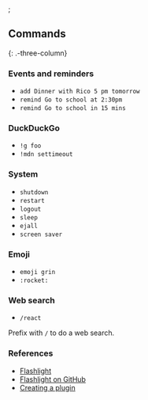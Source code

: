 ;

Commands
--------

{: .-three-column}

### Events and reminders

-   `add Dinner with Rico 5 pm tomorrow`
-   `remind Go to school at 2:30pm`
-   `remind Go to school in 15 mins`

### DuckDuckGo

-   `!g foo`
-   `!mdn settimeout`

### System

-   `shutdown`
-   `restart`
-   `logout`
-   `sleep`
-   `ejall`
-   `screen saver`

### Emoji

-   `emoji grin`
-   `:rocket:`

### Web search

-   `/react`

Prefix with `/` to do a web search.

### References

-   [Flashlight](http://flashlight.nateparrott.com/)
-   [Flashlight on GitHub](https://github.com/nate-parrott/Flashlight)
-   [Creating a plugin](https://github.com/nate-parrott/Flashlight/wiki/Creating-a-Plugin)
